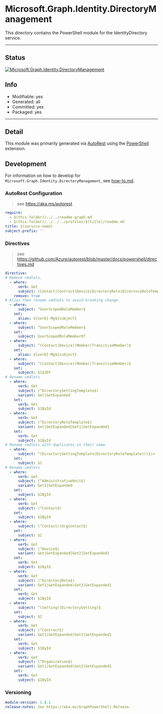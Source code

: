 <!-- region Generated -->
# Microsoft.Graph.Identity.DirectoryManagement
This directory contains the PowerShell module for the IdentityDirectory service.

---
## Status
[![Microsoft.Graph.Identity.DirectoryManagement](https://img.shields.io/powershellgallery/v/Microsoft.Graph.Identity.DirectoryManagement.svg?style=flat-square&label=Microsoft.Graph.Identity.DirectoryManagement "Microsoft.Graph.Identity.DirectoryManagement")](https://www.powershellgallery.com/packages/Microsoft.Graph.Identity.DirectoryManagement/)

## Info
- Modifiable: yes
- Generated: all
- Committed: yes
- Packaged: yes

---
## Detail
This module was primarily generated via [AutoRest](https://github.com/Azure/autorest) using the [PowerShell](https://github.com/Azure/autorest.powershell) extension.

## Development
For information on how to develop for `Microsoft.Graph.Identity.DirectoryManagement`, see [how-to.md](how-to.md).
<!-- endregion -->

### AutoRest Configuration

> see https://aka.ms/autorest

``` yaml
require:
  - $(this-folder)/../../readme.graph.md
  - $(this-folder)/../../../profiles/$(title)/readme.md
title: $(service-name)
subject-prefix: ''
```

### Directives

> see https://github.com/Azure/autorest/blob/master/docs/powershell/directives.md

``` yaml
directive:
# Remove cmdlets.
  - where:
      verb: Get
      subject: (Contact|Contract|Device|DirectoryRole|DirectoryRoleTemplate|Organization)AvailableExtensionProperty
    remove: true
# Alias then rename cmdlets to avoid breaking change.
  - where:
      subject: ^UserScopedRoleMember$
    set:
      alias: ${verb}-Mg${subject}
  - where:
      subject: ^UserScopedRoleMember$
    set:
      subject: UserScopedRoleMemberOf
  - where:
      subject: ^(Contact|Device)(Member|TransitiveMember)$
    set:
      alias: ${verb}-Mg${subject}
  - where:
      subject: ^(Contact|Device)(Member|TransitiveMember)$
    set:
      subject: $1$2Of
# Rename cmdlets
  - where:
      verb: Get
      subject: (^DirectorySettingTemplate$)
      variant: Get|GetExpanded
    set:
      verb: Get
      subject: $1ById
  - where:
      verb: Get
      subject: (^DirectoryRoleTemplate$)
      variant: Get|GetExpanded|Get1|GetExpanded1
    set:
      verb: Get
      subject: $1ById
# Rename cmdlets with duplicates in their name.
  - where:
      subject: ^(DirectorySettingTemplate|DirectoryRoleTemplate)(\1)+
    set:
      subject: $1
# Rename cmdlets
  - where:
      verb: Get
      subject: (^AdministrativeUnit$)
      variant: Get1|GetExpanded
    set:
      subject: $1ById
  - where:
      verb: Get
      subject: (^Contact$)
    set:
      subject: $1ById
  - where:
      subject: (^Contact)(OrgContact$)
    set:
      subject: $1
  - where:
      verb: Get
      subject: (^Device$)
      variant: Get|GetExpanded|Get2|GetExpanded1
    set:
      verb: Get
      subject: $1ById
  - where:
      verb: Get
      subject: (^DirectoryRole$)
      variant: Get1|GetExpanded|Get3|GetExpanded1
    set:
      verb: Get
      subject: $1ById
  - where:
      subject: ^(Setting)(DirectorySetting)$
    set:
      subject: $2
  - where:
      verb: Get
      subject: (^Contract$)
      variant: Get1|GetExpanded|Get3|GetExpanded1
    set:
      verb: Get
      subject: $1ById
  - where:
      verb: Get
      subject: (^Organization$)
      variant: Get1|GetExpanded|Get3|GetExpanded1
    set:
      verb: Get
      subject: $1ById
```
### Versioning

``` yaml
module-version: 1.8.1
release-notes: See https://aka.ms/GraphPowerShell-Release.
```
